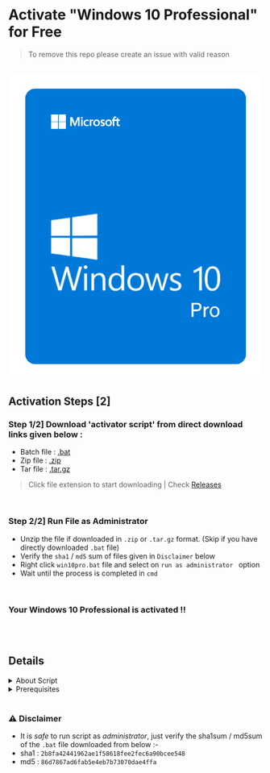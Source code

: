 # Activate "Windows 10 Professional" for Free 

> To remove this repo please create an issue with valid reason

<br>

<img src='img/win-10-pro.png'>

## Activation Steps [2]

### Step 1/2] Download 'activator script' from direct download links given below :

- Batch file : [.bat](https://github.com/Divinemonk/win10pro/releases/download/activator/win10pro.bat)
- Zip file   : [.zip](https://github.com/Divinemonk/win10pro/archive/refs/tags/activator.zip)
- Tar file   : [.tar.gz](https://github.com/Divinemonk/win10pro/archive/refs/tags/activator.tar.gz)
> Click file extension to start downloading | Check [Releases](https://github.com/Divinemonk/win10pro/releases)

<br>

### Step 2/2] Run File as Administrator

- Unzip the file if downloaded in `.zip` or `.tar.gz` format. (Skip if you have directly downloaded `.bat` file)
- Verify the `sha1` / `md5` sum of files given in `Disclaimer` below
- Right click ` win10pro.bat ` file and select on `run as administrator ` option
- Wait until the process is completed in `cmd`

<br>

### Your Windows 10 Professional is activated !!

<br>
<br>

<!-- &nbsp; 1
&ensp; 2
&emsp; 4
 -->
 
## Details

<details>
  <summary>About Script</summary>
  &ensp; <pre> The script to activate is written in 'Batch Files' (.bat extension) </pre>
  <br>
</details>

<details>
  <summary>Prerequisites</summary>
  &ensp; <pre> "Windows 10 Pro"  installed as main Operating System / as Virtual Machine </pre>
  &ensp; <pre> Administrative privileges to run the file and activate windows </pre>
  <br>
</details>


<br>

### :warning: Disclaimer 

- It is *safe* to run script as *administrator*, just verify the sha1sum / md5sum of the `.bat` file downloaded from below :-
- sha1 : `2b8fa42441962ae1f58618fee2fec6a90bcee548`
- md5 : `86d7867ad6fab5e4eb7b73070dae4ffa`

<br>

